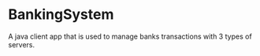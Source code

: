 # BankingSystem
A java client app that is used to manage banks transactions with 3 types of servers.
